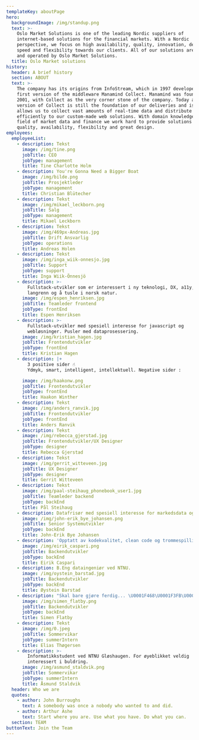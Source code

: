 ```yaml
---
templateKey: aboutPage
hero:
  backgroundImage: /img/standup.png
  text: >-
    Oslo Market Solutions is one of the leading Nordic suppliers of
    internet-based solutions for the financial markets. With a Nordic
    perspective, we focus on high availability, quality, innovation, design,
    speed and flexibility towards our clients. All of our solutions are hosted
    and operated by Oslo Market Solutions.
  title: Oslo Market solutions
history:
  header: A brief history
  section: ABOUT
  text: >-
    The company has its origins from InfoStream, which in 1997 developed the
    first version of the middleware Manamind Collect. Manamind was founded in
    2001, with Collect as the very corner stone of the company. Today a new
    version of Collect is still the foundation of our deliveries and is what
    allows us to collect vast amounts of real-time data and distribute it
    efficiently to our custom-made web solutions. With domain knowledge in the
    field of market data and finance we work hard to provide solutions with high
    quality, availability, flexibility and great design.
employees:
  employeeList:
    - description: Tekst
      image: /img/tine.png
      jobTitle: CEO
      jobType: management
      title: Tine Charlotte Holm
    - description: You're Gonna Need a Bigger Boat
      image: /img/bilde.png
      jobTitle: Prosjektleder
      jobType: management
      title: Christian Blütecher
    - description: Tekst
      image: /img/mikael_leckborn.png
      jobTitle: Salg
      jobType: management
      title: Mikael Leckborn
    - description: Tekst
      image: /img/469px-Andreas.jpg
      jobTitle: Drift Ansvarlig
      jobType: operations
      title: Andreas Holen
    - description: Tekst
      image: /img/inga_wiik-onnesjo.jpg
      jobTitle: Support
      jobType: support
      title: Inga Wiik-Önnesjö
    - description: >-
        Fullstack-utvikler som er interessert i ny teknologi, DX, a11y, Linux,
        langrenn og å tusle i norsk natur.
      image: /img/espen_henriksen.jpg
      jobTitle: Teamleder frontend
      jobType: frontEnd
      title: Espen Henriksen
    - description: >-
        Fullstack-utvikler med spesiell interesse for javascript og
        webløsninger. Pusler med dataprosessering. 
      image: /img/kristian_hagen.jpg
      jobTitle: Frontendutvikler
      jobType: frontEnd
      title: Kristian Hagen
    - description: |+
        3 positive sider ☝️             
        Ydmyk, smart, intelligent, intellektuell. Negative sider : 

      image: /img/haakonw.png
      jobTitle: Frontendutvikler
      jobType: frontEnd
      title: Haakon Winther
    - description: Tekst
      image: /img/anders_ranvik.jpg
      jobTitle: Frontendutvikler
      jobType: frontEnd
      title: Anders Ranvik
    - description: Tekst
      image: /img/rebecca_gjerstad.jpg
      jobTitle: Frontendutvikler/UX Designer
      jobType: designer
      title: Rebecca Gjerstad
    - description: Tekst
      image: /img/gerrit_witteveen.jpg
      jobTitle: UX Designer
      jobType: designer
      title: Gerrit Witteveen
    - description: Tekst
      image: /img/paal-steihaug_phonebook_user1.jpg
      jobTitle: Teamleder backend
      jobType: backEnd
      title: Pål Steihaug
    - description: Datafrisør med spesiell interesse for markedsdata og Depeche Mode.
      image: /img/john-erik_bye_johansen.png
      jobTitle: Senior Systemutvikler
      jobType: backEnd
      title: John-Erik Bye Johansen
    - description: 'Opptatt av kodekvalitet, clean code og trommespilling.'
      image: /img/eirik_caspari.png
      jobTitle: Backendutvikler
      jobType: backEnd
      title: Eirik Caspari
    - description: B.Eng dataingeniør ved NTNU.
      image: /img/oystein_barstad.jpg
      jobTitle: Backendutvikler
      jobType: backEnd
      title: Øystein Barstad
    - description: "Skal bare gjøre ferdig... \U0001F468\U0001F3FB‍\U0001F4BB"
      image: /img/simen_flatby.png
      jobTitle: Backendutvikler
      jobType: backEnd
      title: Simen Flatby
    - description: Tekst
      image: /img/0.jpeg
      jobTitle: Sommervikar
      jobType: summerIntern
      title: Elias Thøgersen
    - description: >-
        Informatikkstudent ved NTNU Gløshaugen. For øyeblikket veldig
        interessert i buldring.
      image: /img/asmund_staldvik.png
      jobTitle: Sommervikar
      jobType: summerIntern
      title: Åsmund Staldvik
  header: Who we are
  quotes:
    - author: John Burroughs
      text: A somebody was once a nobody who wanted to and did.
    - author: Arthur Ashe
      text: Start where you are. Use what you have. Do what you can.
  section: TEAM
buttonText: Join the Team
---
```


